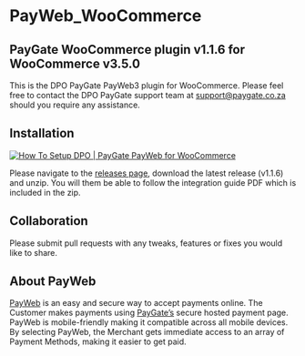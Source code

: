 # PayWeb_WooCommerce
## PayGate WooCommerce plugin v1.1.6 for WooCommerce v3.5.0

This is the DPO PayGate PayWeb3 plugin for WooCommerce. Please feel free to contact the DPO PayGate support team at support@paygate.co.za should you require any assistance.

## Installation
[![How To Setup DPO | PayGate PayWeb for WooCommerce](https://www.appinlet.com/wp-content/uploads/2018/09/WooCommerce-Integration.jpg)](https://www.youtube.com/watch?v=MMcEG7FmoEM "How To Setup DPO | PayGate PayWeb for WooCommerce")

Please navigate to the [releases page](https://github.com/PayGate/PayWeb_WooCommerce/releases), download the latest release (v1.1.6) and unzip. You will them be able to follow the integration guide PDF which is included in the zip.

## Collaboration

Please submit pull requests with any tweaks, features or fixes you would like to share.

## About PayWeb

[PayWeb](https://www.paygate.co.za/paygate-products/payweb/) is an easy and secure way to accept payments online. The Customer makes payments using [PayGate’s](https://www.paygate.co.za/) secure hosted payment page. PayWeb is mobile-friendly making it compatible across all mobile devices. By selecting PayWeb, the Merchant gets immediate access to an array of Payment Methods, making it easier to get paid.
